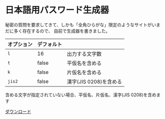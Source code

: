 # 日本語用パスワード生成器

秘密の質問を要求してきて、しかも「全角ひらがな」限定のようなサイトがいまだに多く存在するので、
自前で生成器を書きました。


| オプション | デフォルト ||
|:---|:---|:---|
| `l` | 16 | 出力する文字数 |
| `t` | false | 平仮名を含める |
| `k` | false | 片仮名を含める |
| `jis2` | false | 漢字(JIS 0208)を含める |

含める文字が指定されていない場合、平仮名、片仮名、漢字(JIS 0208)を含めます

[ダウンロード](https://github.com/minebreaker/japanese-password/releases)

